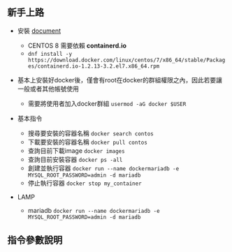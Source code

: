 ## 新手上路 ##
- 安裝 [document](https://docs.docker.com/engine/install/centos/)
    - CENTOS 8 需要依賴 **containerd.io**
    - `dnf install -y https://download.docker.com/linux/centos/7/x86_64/stable/Packages/containerd.io-1.2.13-3.2.el7.x86_64.rpm`

- 基本上安裝好docker後，僅會有root在docker的群組權限之內，因此若要讓一般或者其他帳號使用
  - 需要將使用者加入docker群組
    `usermod -aG docker $USER`

- 基本指令
  - 搜尋要安裝的容器名稱
    `docker search contos`
  - 下載要安裝的容器名稱
    `docker pull contos`
  - 查詢目前下載image
    `docker images`
  - 查詢目前安裝容器
    `docker ps -all`
  - 創建並執行容器
    `docker run --name dockermariadb -e MYSQL_ROOT_PASSWORD=admin -d mariadb`
  - 停止執行容器
    `docker stop my_container`

- LAMP
  - mariadb
    `docker run --name dockermariadb -e MYSQL_ROOT_PASSWORD=admin -d mariadb`


## 指令參數說明 ##
